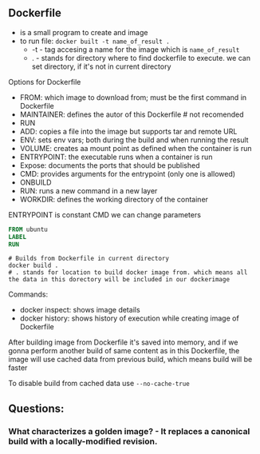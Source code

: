 ## Dockerfile
- is a small program to create and image
- to run file: `docker built -t name_of_result . `
    - -t - tag accesing a name for the image which is `name_of_result`
    - . - stands for directory where to find dockerfile to execute. we can set directory, if it's not in current directory

Options for Dockerfile
- FROM: which image to download from; must be the first command in Dockerfile
- MAINTAINER: defines the autor of this Dockerfile # not recomended
- RUN
- ADD: copies a file into the image but supports tar and remote URL
- ENV: sets env vars; both during the build and when running the result
- VOLUME: creates aa mount point as defined when the container is run
- ENTRYPOINT: the executable runs when a container is run
- Expose: documents the ports that should be published
- CMD: provides arguments for the entrypoint (only one is allowed)
- ONBUILD
- RUN: runs a new command in a new layer
- WORKDIR: defines the working directory of the container 

ENTRYPOINT is constant
CMD we can change parameters
```Dockerfile
FROM ubuntu
LABEL
RUN
```
```docker
# Builds from Dockerfile in current directory
docker build .
# . stands for location to build docker image from. which means all the data in this dorectory will be included in our dockerimage
```

Commands:
- docker inspect: shows image details
- docker history: shows history of execution while creating image of Dockerfile



After building image from Dockerfile it's saved into memory, and if we gonna perform another build of same content as in this Dockerfile, the image will use cached data from previous build, which means build will be faster

To disable build from cached data use `--no-cache-true`


## Questions:
### What characterizes a golden image? - It replaces a canonical build with a locally-modified revision.
